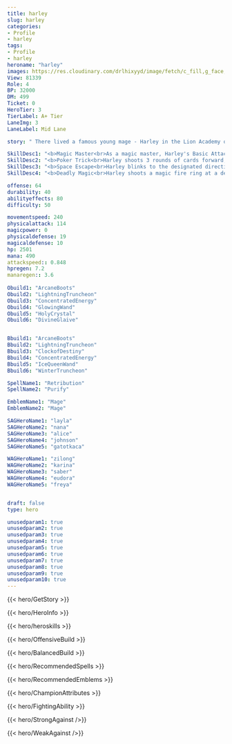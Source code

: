 ```yaml
---
title: harley
slug: harley
categories: 
- Profile 
- harley
tags: 
- Profile
- harley
heroname: "harley"
images: https://res.cloudinary.com/drlhixyyd/image/fetch/c_fill,g_face,f_auto/https://cdn2-build.mobagenie.my.id/p/images/banner/full/harley.jpg
View: 81339 
Role: 4 
BP: 32000
DM: 499 
Ticket: 0 
HeroTier: 3 
TierLabel: A+ Tier 
LaneImg: 3
LaneLabel: Mid Lane 

story: " There lived a famous young mage - Harley in the Lion Academy of Magical City. He is blessed by the Magical Goddess and as the star of the Academy, he is able to learn quickly and master any magical spell. Kids need adventure when Harley and his friends were exploring the jungle in the middle of the night, they overheard the evil conspiracy of the organization called \"Dark Wizards\". The brave young men decide to stop them! First, they need to find the secret base of Dark Wizards and report to the headmaster. But during the investigation, he accidentally activated the space portal and teleported to the other side of the Land of Dawn - Scholar City. With the help of the mecha master - Rooney, the brave and energetic boy and his partner Lolita, Bruno, Alpha and Saber went back to the Magical City to destroy the core of Demorte, the Boss of Dark Wizards. To improve his battle techniques, Harley started his adventure in the Land of Dawn. "

SkillDesc1: "<b>Magic Master<br>As a magic master, Harley's Basic Attack deals 60<font color='#D58E1F'>( +50% Total Physical ATK)</font><font color='#27C0C7'>( +60% Total Magic Power)</font> <font color='#3B69FF'>(Magic Damage)</font>. Damaging enemies decreases their Magic Defense by 2 for 3s, capped at 15 stacks."   
SkillDesc2: "<b>Poker Trick<br>Harley shoots 3 rounds of cards forward, dealing 150<font color='#27C0C7'>( +25% Total Magic Power)</font> <font color='#3B69FF'>(Magic Damage)</font> to the first enemy hit by the cards (Damage decays when the same target is hit by 3 times or more) and increasing his Attack Speed by 5% for 3s on each hit. This effect can stack up to 8 times. "   
SkillDesc3: "<b>Space Escape<br>Harley blinks to the designated direction, leaving a magic hat at his place, increasing his Movement Speed by 30% for 2s. <font color='#404495'>(Use Again)</font>: Use again in 4s to return to where the hat is."   
SkillDesc4: "<b>Deadly Magic<br>Harley shoots a magic fire ring at a designated enemy hero (can be blocked by other heroes), dealing 200<font color='#27C0C7'>( +60% Total Magic Power)</font> <font color='#3B69FF'>(Magical Damage)</font> and slowing the enemy by 40% for 1.5s. Generates a huge fire ring around the enemy for 4s. Harley can deal damage by hitting the fire ring with his skills. At the end of its duration, the ring deals 100<font color='#27C0C7'>( +30% Total Magic Power)</font> plus 50% of the target's damage taken during the skill's duration as <font color='#3B69FF'>(Magic Damage)</font>,."  

offense: 64 
durability: 40 
abilityeffects: 80 
difficulty: 50 

movementspeed: 240
physicalattack: 114
magicpower: 0
physicaldefense: 19
magicaldefense: 10
hp: 2501
mana: 490
attackspeed:: 0.848
hpregen: 7.2
manaregen:: 3.6
 
Obuild1: "ArcaneBoots"  
Obuild2: "LightningTruncheon" 
Obuild3: "ConcentratedEnergy" 
Obuild4: "GlowingWand" 
Obuild5: "HolyCrystal" 
Obuild6: "DivineGlaive" 


Bbuild1: "ArcaneBoots"  
Bbuild2: "LightningTruncheon" 
Bbuild3: "ClockofDestiny" 
Bbuild4: "ConcentratedEnergy" 
Bbuild5: "IceQueenWand" 
Bbuild6: "WinterTruncheon" 

SpellName1: "Retribution" 
SpellName2: "Purify"   

EmblemName1: "Mage" 
EmblemName2: "Mage"    

SAGHeroName1: "layla"
SAGHeroName2: "nana"
SAGHeroName3: "alice"
SAGHeroName4: "johnson"
SAGHeroName5: "gatotkaca"

WAGHeroName1: "zilong"
WAGHeroName2: "karina"
WAGHeroName3: "saber"
WAGHeroName4: "eudora"
WAGHeroName5: "freya"


draft: false
type: hero

unusedparam1: true
unusedparam2: true
unusedparam3: true
unusedparam4: true
unusedparam5: true
unusedparam6: true
unusedparam7: true
unusedparam8: true
unusedparam9: true
unusedparam10: true
---
```



{{< hero/GetStory >}}

{{< hero/HeroInfo >}}
 
{{< hero/heroskills >}}

{{< hero/OffensiveBuild >}} 

{{< hero/BalancedBuild >}}


{{< hero/RecommendedSpells >}}  

{{< hero/RecommendedEmblems >}}   


{{< hero/ChampionAttributes >}}


{{< hero/FightingAbility >}}

{{< hero/StrongAgainst />}}

{{< hero/WeakAgainst />}}

